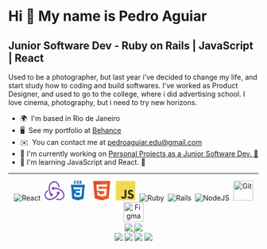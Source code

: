 Hi 👋 My name is Pedro Aguiar
================================

Junior Software Dev - Ruby on Rails | JavaScript | React
----------------------------------------------------------------------

Used to be a photographer, but last year i've decided to change my life, and start study how to coding and build softwares. I've worked as Product Designer, and used to go to the college, where i did advertising school. I love cinema, photography, but i need to try new horizons.

*   🌍  I'm based in Rio de Janeiro
*   🖥️  See my portfolio at [Behance]([http://bio.site/pedroaguiar](https://www.behance.net/pedro_aguiar))
*   ✉️  You can contact me at [pedroaguiar.edu@gmail.com](mailto:pedroaguiar.edu@gmail.com)
*   🚀  I'm currently working on [Personal Projects as a Junior Software Dev. 👀](https://www.linkedin.com/in/pedrohenriqueaguiar/)
*   🧠  I'm learning JavaScript and React. 🤖
<p align="left">
 
 ----------------------------------------------------------------------
    
 
<div align="center">
  <img src="https://cdn.jsdelivr.net/gh/devicons/devicon/icons/react/react-original.svg" title="React" alt="React" width="40" height="40"/>&nbsp;
  <img src="https://github.com/devicons/devicon/blob/master/icons/redux/redux-original.svg" title="Redux" alt="Redux " width="40" height="40"/>&nbsp;
  <img src="https://github.com/devicons/devicon/blob/master/icons/css3/css3-plain-wordmark.svg"  title="CSS3" alt="CSS" width="40" height="40"/>&nbsp;
  <img src="https://github.com/devicons/devicon/blob/master/icons/html5/html5-original.svg" title="HTML5" alt="HTML" width="40" height="40"/>&nbsp;
  <img src="https://github.com/devicons/devicon/blob/master/icons/javascript/javascript-original.svg" title="JavaScript" alt="JavaScript" width="40" height="40"/>&nbsp;
  <img src="https://cdn.jsdelivr.net/gh/devicons/devicon/icons/ruby/ruby-plain.svg" title="Ruby" alt="Ruby" width="40" height="40"/>&nbsp;
  <img src="https://cdn.jsdelivr.net/gh/devicons/devicon/icons/rails/rails-plain.svg" title="Rails" alt="Rails" width="40" height="40"/>&nbsp;
  <img src="https://cdn.jsdelivr.net/gh/devicons/devicon/icons/nodejs/nodejs-original.svg" title="NodeJS" alt="NodeJS" width="40" height="40"/>&nbsp;
  <img src="https://cdn.jsdelivr.net/gh/devicons/devicon/icons/git/git-original.svg" title="Git" **alt="Git" width="40" height="40"/>
  <img src="https://cdn.jsdelivr.net/gh/devicons/devicon/icons/figma/figma-original.svg" title="Figma" **alt="Figma" width="40" height="40"/>
</div>
    
  <div align="center">
<a href="https://github.com/pedroagiar">
     <img height="180em" src="https://github-readme-stats.vercel.app/api?username=pedroagiar&show_icons=true&theme=dracula&include_all_commits=true&count_private=true"/>
  <img height="180em" src="https://github-readme-stats.vercel.app/api/top-langs/?username=pedroagiar&layout=compact&langs_count=7&theme=dracula"/>
 </div>
     
<div align="center">
<a href="https://www.youtube.com/PedroAguiar1" target="_blank"><img src="https://img.shields.io/badge/YouTube-FF0000?style=for-the-badge&logo=youtube&logoColor=white" target="_blank"></a>
<a href="https://instagram.com/pedro_agiar" target="_blank"><img src="https://img.shields.io/badge/-Instagram-%23E4405F?style=for-the-badge&logo=instagram&logoColor=white" target="_blank"></a>
<a href = "mailto:pedroaguiar.edu@gmail.com"><img src="https://img.shields.io/badge/Gmail-D14836?style=for-the-badge&logo=gmail&logoColor=white" target="_blank"></a>
<a href="https://www.linkedin.com/in/pedrohenriqueaguiar" target="_blank"><img src="https://img.shields.io/badge/-LinkedIn-%230077B5?style=for-the-badge&logo=linkedin&logoColor=white" target="_blank"></a>   
</div>

